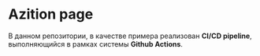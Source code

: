 Azition page
===================
В данном репозитории, в качестве примера реализован **CI/CD pipeline**, выполняющийся в рамках системы **Github Actions**.